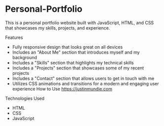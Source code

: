 # Personal-Portfolio

This is a personal portfolio website built with JavaScript, HTML, and CSS that showcases my skills, projects, and experience.

Features
- Fully responsive design that looks great on all devices
- Includes an "About Me" section that introduces myself and my background
- Includes a "Skills" section that highlights my technical skills
- Includes a "Projects" section that showcases some of my recent projects
- Includes a "Contact" section that allows users to get in touch with me
- Utilizes CSS animations and transitions for a modern and engaging user experience
How to Use
https://justinmundie.com

Technologies Used
- HTML
- CSS
- JavaScript
